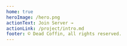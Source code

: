 ```yaml
---
home: true
heroImage: /hero.png
actionText: Join Server →
actionLink: /project/intro.md
footer: © Dead Coffin, all rights reserved.
---
```

